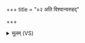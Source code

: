 +++
title = "०२ अति विश्वान्यरुहद्"

+++
<details><summary>मूलम् (VS)</summary>

अति॒ विश्वा॑न्यरुहद्गम्भी॒रो वर्षि॑ष्ठमरुहन्त॒ श्रवि॑ष्ठाः। उ॑श॒ती रात्र्यनु॒ सा भ॑द्रा॒भि ति॑ष्ठते मि॒त्र इ॑व स्व॒धाभिः॑ ॥
</details>